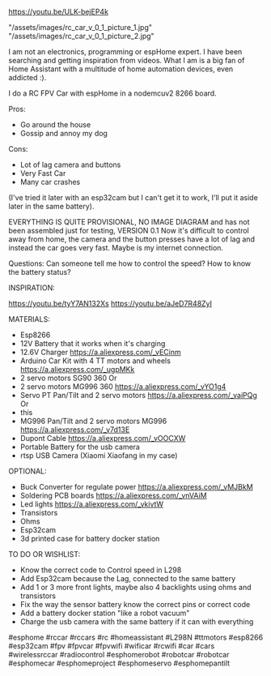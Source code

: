 https://youtu.be/ULK-bejEP4k

"/assets/images/rc_car_v_0_1_picture_1.jpg"
"/assets/images/rc_car_v_0_1_picture_2.jpg"

I am not an electronics, programming or espHome expert. I have been searching and getting inspiration from videos. What I am is a big fan of Home Assistant with a multitude of home automation devices, even addicted :).

I do a RC FPV Car with espHome in a nodemcuv2 8266 board.
 
Pros:
  - Go around the house 
  - Gossip and annoy my dog

Cons:
 - Lot of lag camera and buttons
 - Very Fast Car
 - Many car crashes

(I've tried it later with an esp32cam but I can't get it to work, I'll put it aside later in the same battery).

 EVERYTHING IS QUITE PROVISIONAL, NO IMAGE DIAGRAM and has not been assembled just for testing, VERSION 0.1
  Now it's difficult to control away from home, the camera and the button presses have a lot of lag and instead the car goes very fast. Maybe is my internet connection. 

Questions:
Can someone tell me how to control the speed?
How to know the battery status?

INSPIRATION:

https://youtu.be/tyY7AN132Xs
https://youtu.be/aJeD7R48ZyI

MATERIALS:

 - Esp8266
 - 12V Battery that it works when it's charging
 -  12.6V Charger
https://a.aliexpress.com/_vECinm
- Arduino Car Kit with 4 TT motors and wheels
https://a.aliexpress.com/_ugpMKk
- 2 servo motors  SG90 360
Or
- 2 servo motors MG996 360
https://a.aliexpress.com/_vYO1g4
- Servo PT Pan/Tilt and 2 servo motors
https://a.aliexpress.com/_vaiPQg
Or
- this 
-  MG996 Pan/Tilt and 2 servo motors MG996 
https://a.aliexpress.com/_v7d13E
- Dupont Cable
 https://a.aliexpress.com/_vOOCXW
 - Portable Battery for the usb camera
 - rtsp USB Camera (Xiaomi Xiaofang in my case)

OPTIONAL: 

 - Buck Converter for regulate power
 https://a.aliexpress.com/_vMJBkM
  - Soldering PCB boards
https://a.aliexpress.com/_vnVAiM
  - Led lights
https://a.aliexpress.com/_vkivtW
  - Transistors
  - Ohms
  - Esp32cam
  - 3d printed case for battery docker station

TO DO OR WISHLIST:

- Know the correct code to Control speed in L298
- Add Esp32cam because the Lag, connected to the same battery
- Add 1 or 3 more front lights, maybe also 4 backlights using ohms and transistors
- Fix the way the sensor battery know the correct pins or correct code
- Add a battery docker station "like a robot vacuum"
- Charge the usb camera with the same battery if it can with everything 


#esphome #rccar #rccars #rc #homeassistant #L298N #ttmotors #esp8266 #esp32cam #fpv #fpvcar #fpvwifi #wificar #rcwifi #car #cars #wirelessrccar #radiocontrol #esphomerobot #robotcar #robotcar #esphomecar #esphomeproject #esphomeservo #esphomepantilt


